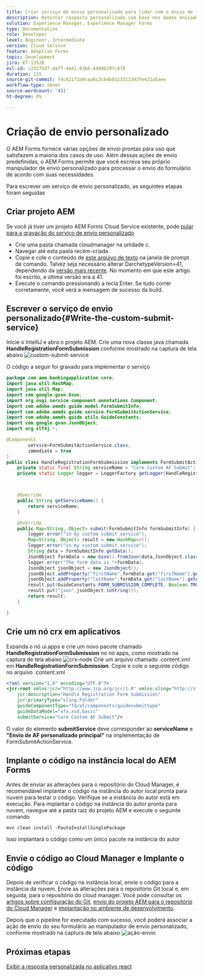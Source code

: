 ```yaml
---
title: Criar serviço de envio personalizado para lidar com o envio de formulário adaptável headless
description: Retornar resposta personalizada com base nos dados enviados
solution: Experience Manager, Experience Manager Forms
type: Documentation
role: Developer
level: Beginner, Intermediate
version: Cloud Service
feature: Adaptive Forms
topic: Development
jira: KT-13520
exl-id: c23275d7-daf7-4a42-83b6-4d04b297c470
duration: 115
source-git-commit: f4c621f3a9caa8c2c64b8323312343fe421a5aee
workflow-type: tm+mt
source-wordcount: '451'
ht-degree: 0%

---
```


# Criação de envio personalizado

O AEM Forms fornece várias opções de envio prontas para uso que satisfazem a maioria dos casos de uso. Além dessas ações de envio predefinidas, o AEM Forms permite que você escreva seu próprio manipulador de envio personalizado para processar o envio do formulário de acordo com suas necessidades.

Para escrever um serviço de envio personalizado, as seguintes etapas foram seguidas

## Criar projeto AEM

Se você já tiver um projeto AEM Forms Cloud Service existente, pode [pular para a gravação do serviço de envio personalizado](#Write-the-custom-submit-service)

* Crie uma pasta chamada cloudmanager na unidade c.
* Navegar até esta pasta recém-criada
* Copie e cole o conteúdo de [este arquivo de texto](./assets/creating-maven-project.txt) na janela de prompt de comando. Talvez seja necessário alterar DarchetypeVersion=41, dependendo da [versão mais recente](https://github.com/adobe/aem-project-archetype/releases). No momento em que este artigo foi escrito, a última versão era a 41.
* Execute o comando pressionando a tecla Enter. Se tudo correr corretamente, você verá a mensagem de sucesso da build.

## Escrever o serviço de envio personalizado{#Write-the-custom-submit-service}

Inicie o IntelliJ e abra o projeto AEM. Crie uma nova classe java chamada **HandleRegistrationFormSubmission** conforme mostrado na captura de tela abaixo
![custom-submit-service](./assets/custom-submit-service.png)

O código a seguir foi gravado para implementar o serviço

```java
package com.aem.bankingapplication.core;
import java.util.HashMap;
import java.util.Map;
import com.google.gson.Gson;
import org.osgi.service.component.annotations.Component;
import com.adobe.aemds.guide.model.FormSubmitInfo;
import com.adobe.aemds.guide.service.FormSubmitActionService;
import com.adobe.aemds.guide.utils.GuideConstants;
import com.google.gson.JsonObject;
import org.slf4j.*;

@Component(
        service=FormSubmitActionService.class,
        immediate = true
)
public class HandleRegistrationFormSubmission implements FormSubmitActionService {
    private static final String serviceName = "Core Custom AF Submit";
    private static Logger logger = LoggerFactory.getLogger(HandleRegistrationFormSubmission.class);



    @Override
    public String getServiceName() {
        return serviceName;
    }

    @Override
    public Map<String, Object> submit(FormSubmitInfo formSubmitInfo) {
        logger.error("in my custom submit service");
        Map<String, Object> result = new HashMap<>();
        logger.error("in my custom submit service");
        String data = formSubmitInfo.getData();
        JsonObject formData = new Gson().fromJson(data,JsonObject.class);
        logger.error("The form data is "+formData);
        JsonObject jsonObject = new JsonObject();
        jsonObject.addProperty("firstName",formData.get("firstName").getAsString());
        jsonObject.addProperty("lastName",formData.get("lastName").getAsString());
        result.put(GuideConstants.FORM_SUBMISSION_COMPLETE, Boolean.TRUE);
        result.put("json",jsonObject.toString());
        return result;
    }

}
```

## Crie um nó crx em aplicativos

Expanda o nó ui.apps e crie um novo pacote chamado **HandleRegistrationFormSubmission** no nó apps, como mostrado na captura de tela abaixo
![crx-node](./assets/crx-node.png)
Crie um arquivo chamado .content.xml em **HandleRegistrationFormSubmission**. Copie e cole o seguinte código no arquivo .content.xml

```xml
<?xml version="1.0" encoding="UTF-8"?>
<jcr:root xmlns:jcr="http://www.jcp.org/jcr/1.0" xmlns:sling="http://sling.apache.org/jcr/sling/1.0"
    jcr:description="Handle Registration Form Submission"
    jcr:primaryType="sling:Folder"
    guideComponentType="fd/af/components/guidesubmittype"
    guideDataModel="xfa,xsd,basic"
    submitService="Core Custom AF Submit"/>
```

O valor do elemento **submitService** deve corresponder ao **serviceName = &quot;Envio de AF personalizado principal&quot;** na implementação de FormSubmitActionService.

## Implante o código na instância local do AEM Forms

Antes de enviar as alterações para o repositório do Cloud Manager, é recomendável implantar o código na instância do autor local pronta para nuvem para testar o código. Verifique se a instância do autor está em execução.
Para implantar o código na instância do autor pronta para nuvem, navegue até a pasta raiz do projeto AEM e execute o seguinte comando

```
mvn clean install -PautoInstallSinglePackage
```

Isso implantará o código como um único pacote na instância do autor

## Envie o código ao Cloud Manager e Implante o código

Depois de verificar o código na instância local, envie o código para a instância da nuvem.
Envie as alterações para o repositório Git local e, em seguida, para o repositório do cloud manager. Você pode consultar os [artigos sobre configuração do Git](https://experienceleague.adobe.com/docs/experience-manager-learn/cloud-service/forms/developing-for-cloud-service/setup-git.html), [envio do projeto AEM para o repositório do Cloud Manager](https://experienceleague.adobe.com/docs/experience-manager-learn/cloud-service/forms/developing-for-cloud-service/push-project-to-cloud-manager-git.html) e [implantação no ambiente de desenvolvimento](https://experienceleague.adobe.com/docs/experience-manager-learn/cloud-service/forms/developing-for-cloud-service/deploy-to-dev-environment.html).

Depois que o pipeline for executado com sucesso, você poderá associar a ação de envio do seu formulário ao manipulador de envio personalizado, conforme mostrado na captura de tela abaixo
![ação-envio](./assets/configure-submit-action.png)

## Próximas etapas

[Exibir a resposta personalizada no aplicativo react](./handle-response-react-app.md)
